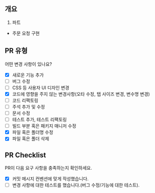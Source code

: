 ## 개요

1. 파트
- 주문 요청 구현

## PR 유형

어떤 변경 사항이 있나요?

- [x]  새로운 기능 추가
- [ ]  버그 수정
- [ ]  CSS 등 사용자 UI 디자인 변경
- [x]  코드에 영향을 주지 않는 변경사항(오타 수정, 탭 사이즈 변경, 변수명 변경)
- [ ]  코드 리팩토링
- [ ]  주석 추가 및 수정
- [ ]  문서 수정
- [ ]  테스트 추가, 테스트 리팩토링
- [ ]  빌드 부분 혹은 패키지 매니저 수정
- [x]  파일 혹은 폴더명 수정
- [x]  파일 혹은 폴더 삭제

## PR Checklist

PR이 다음 요구 사항을 충족하는지 확인하세요.

- [x]  커밋 메시지 컨벤션에 맞게 작성했습니다.
- [ ]  변경 사항에 대한 테스트를 했습니다.(버그 수정/기능에 대한 테스트).
